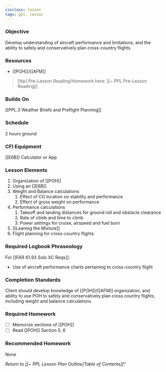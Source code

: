 ```yaml
---
cssclass: lesson
tags: ppl, lesson
---
```

### Objective
Develop understanding of aircraft performance and limitations, and the ability to safely and conservatively plan cross-country flights.

### Resources
- [[POH]]/[[AFM]]

> [!tip] Pre-Lesson Reading/Homework here: [[~ PPL Pre-Lesson Reading]]

### Builds On
[[PPL.3 Weather Briefs and Preflight Planning]]

### Schedule
2 hours ground

### CFI Equipment
[[E6B]] Calculator or App

### Lesson Elements
1. Organization of [[POH]]
2. Using an [[E6B]]
3. Weight and Balance calculations
	1. Effect of CG location on stability and performance
	2. Effect of gross weight on performance
4. Performance calculations
	1. Takeoff and landing distances for ground roll and obstacle clearance
	2. Rate of climb and time to climb
	3. Power settings for cruise, airspeed and fuel burn
5. [[Leaning the Mixture]]
6. Flight planning for cross-country flights

### Required Logbook Phraseology
For [[FAR 61.93 Solo XC Reqs]]:
- Use of aircraft performance charts pertaining to cross-country flight

### Completion Standards
Client should develop knowledge of [[POH]]/[[AFM]] organization, and ability to use POH to safely and conservatively plan cross country flights, including weight and balance calculations.

### Required Homework
- [ ] Memorize sections of [[POH]]
- [ ] Read [[POH]] Section 5, 6

### Recommended Homework
None

*Return to [[~ PPL Lesson Plan Outline|Table of Contents]]^*